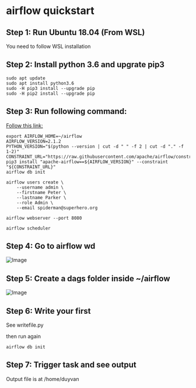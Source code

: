 # airflow quickstart

## Step 1: Run Ubuntu 18.04 (From WSL)
You need to follow WSL installation

## Step 2: Install python 3.6 and upgrate pip3

```
sudo apt update
sudo apt install python3.6
sudo -H pip3 install --upgrade pip
sudo -H pip2 install --upgrade pip
```

## Step 3: Run following command:
[Follow this link:](https://airflow.apache.org/docs/apache-airflow/stable/start/local.html)

```
export AIRFLOW_HOME=~/airflow
AIRFLOW_VERSION=2.1.2
PYTHON_VERSION="$(python --version | cut -d " " -f 2 | cut -d "." -f 1-2)"
CONSTRAINT_URL="https://raw.githubusercontent.com/apache/airflow/constraints-${AIRFLOW_VERSION}/constraints-${PYTHON_VERSION}.txt"
pip3 install "apache-airflow==${AIRFLOW_VERSION}" --constraint "${CONSTRAINT_URL}"
airflow db init

airflow users create \
    --username admin \
    --firstname Peter \
    --lastname Parker \
    --role Admin \
    --email spiderman@superhero.org
    
airflow webserver --port 8080

airflow scheduler
```

## Step 4: Go to airflow wd
![Image](https://raw.githubusercontent.com/duyvantest/airflow_quickstart/main/images/airflow_wd.JPG)

## Step 5: Create a dags folder inside ~/airflow
![Image](https://raw.githubusercontent.com/duyvantest/airflow_quickstart/main/images/dagfolder.JPG)

## Step 6: Write your first
See writefile.py

then run again
```
airflow db init
```
## Step 7: Trigger task and see output
Output file is at /home/duyvan
